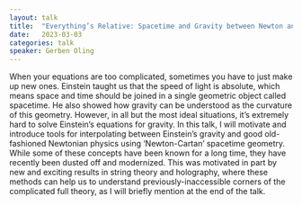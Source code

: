 ```yaml
---
layout: talk
title:  "Everything’s Relative: Spacetime and Gravity between Newton and Einstein"
date:   2023-03-03
categories: talk
speaker: Gerben Oling
---
```

When your equations are too complicated, sometimes you have to just make up new ones. Einstein taught us that the speed of light is absolute, which means space and time should be joined in a single geometric object called spacetime. He also showed how gravity can be understood as the curvature of this geometry. However, in all but the most ideal situations, it’s extremely hard to solve Einstein’s equations for gravity. In this talk, I will motivate and introduce tools for interpolating between Einstein’s gravity and good old-fashioned Newtonian physics using ‘Newton-Cartan’ spacetime geometry. While some of these concepts have been known for a long time, they have recently been dusted off and modernized. This was motivated in part by new and exciting results in string theory and holography, where these methods can help us to understand previously-inaccessible corners of the complicated full theory, as I will briefly mention at the end of the talk.
